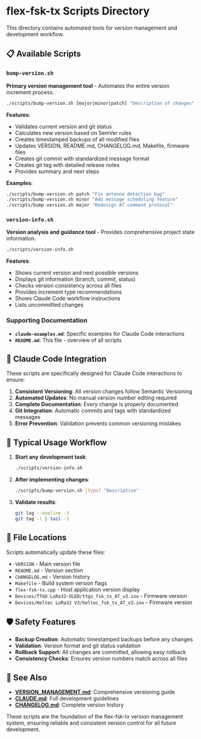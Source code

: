 # flex-fsk-tx Scripts Directory

This directory contains automated tools for version management and development workflow.

## 📋 Available Scripts

### `bump-version.sh`
**Primary version management tool** - Automates the entire version increment process.

```bash
./scripts/bump-version.sh [major|minor|patch] "Description of changes"
```

**Features**:
- Validates current version and git status
- Calculates new version based on SemVer rules
- Creates timestamped backups of all modified files
- Updates VERSION, README.md, CHANGELOG.md, Makefile, firmware files
- Creates git commit with standardized message format
- Creates git tag with detailed release notes
- Provides summary and next steps

**Examples**:
```bash
./scripts/bump-version.sh patch "Fix antenna detection bug"
./scripts/bump-version.sh minor "Add message scheduling feature"
./scripts/bump-version.sh major "Redesign AT command protocol"
```

### `version-info.sh`
**Version analysis and guidance tool** - Provides comprehensive project state information.

```bash
./scripts/version-info.sh
```

**Features**:
- Shows current version and next possible versions
- Displays git information (branch, commit, status)
- Checks version consistency across all files
- Provides increment type recommendations
- Shows Claude Code workflow instructions
- Lists uncommitted changes

### Supporting Documentation

- **`claude-examples.md`**: Specific examples for Claude Code interactions
- **`README.md`**: This file - overview of all scripts

## 🤖 Claude Code Integration

These scripts are specifically designed for Claude Code interactions to ensure:

1. **Consistent Versioning**: All version changes follow Semantic Versioning
2. **Automated Updates**: No manual version number editing required
3. **Complete Documentation**: Every change is properly documented
4. **Git Integration**: Automatic commits and tags with standardized messages
5. **Error Prevention**: Validation prevents common versioning mistakes

## 🔄 Typical Usage Workflow

1. **Start any development task**:
   ```bash
   ./scripts/version-info.sh
   ```

2. **After implementing changes**:
   ```bash
   ./scripts/bump-version.sh [type] "Description"
   ```

3. **Validate results**:
   ```bash
   git log --oneline -3
   git tag -l | tail -3
   ```

## 📁 File Locations

Scripts automatically update these files:
- `VERSION` - Main version file
- `README.md` - Version section
- `CHANGELOG.md` - Version history
- `Makefile` - Build system version flags
- `flex-fsk-tx.cpp` - Host application version display
- `Devices/TTGO LoRa32-OLED/ttgo_fsk_tx_AT_v3.ino` - Firmware version
- `Devices/Heltec LoRa32 V3/heltec_fsk_tx_AT_v3.ino` - Firmware version

## 🛡️ Safety Features

- **Backup Creation**: Automatic timestamped backups before any changes
- **Validation**: Version format and git status validation
- **Rollback Support**: All changes are committed, allowing easy rollback
- **Consistency Checks**: Ensures version numbers match across all files

## 📖 See Also

- **[VERSION_MANAGEMENT.md](../VERSION_MANAGEMENT.md)**: Comprehensive versioning guide
- **[CLAUDE.md](../CLAUDE.md)**: Full development guidelines
- **[CHANGELOG.md](../CHANGELOG.md)**: Complete version history

These scripts are the foundation of the flex-fsk-tx version management system, ensuring reliable and consistent version control for all future development.
